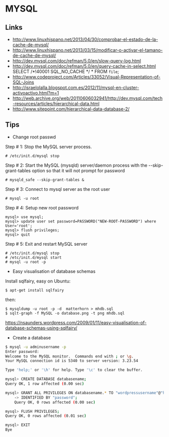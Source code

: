 MYSQL
=====

Links
-----
* http://www.linuxhispano.net/2013/04/30/comprobar-el-estado-de-la-cache-de-mysql/
* http://www.linuxhispano.net/2013/03/15/modificar-o-activar-el-tamano-de-cache-de-mysql/
* http://dev.mysql.com/doc/refman/5.0/en/slow-query-log.html
* http://dev.mysql.com/doc/refman/5.0/en/query-cache-in-select.html  SELECT /*!40001 SQL_NO_CACHE */ * FROM `file`;
* http://www.codeproject.com/Articles/33052/Visual-Representation-of-SQL-Joins
* http://israelolalla.blogspot.com.es/2012/11/mysql-en-cluster-activoactivo.html?m=1
* http://web.archive.org/web/20110606032941/http://dev.mysql.com/tech-resources/articles/hierarchical-data.html
* http://www.sitepoint.com/hierarchical-data-database-2/

Tips
----

* Change root passwd

Step # 1: Stop the MySQL server process.
```
# /etc/init.d/mysql stop
```

Step # 2: Start the MySQL (mysqld) server/daemon process with the --skip-grant-tables option so that it will not prompt for password
```
# mysqld_safe --skip-grant-tables &
```

Step # 3: Connect to mysql server as the root user
```
# mysql -u root
```

Step # 4: Setup new root password
```
mysql> use mysql;
mysql> update user set password=PASSWORD("NEW-ROOT-PASSWORD") where User='root';
mysql> flush privileges;
mysql> quit
```

Step # 5: Exit and restart MySQL server
```
# /etc/init.d/mysql stop
# /etc/init.d/mysql start
# mysql -u root -p
```

* Easy visualisation of database schemas

Install sqlfairy, easy on Ubuntu:

```
$ apt-get install sqlfairy
```

then:

```
$ mysqldump -u root -p -d  matterhorn > mhdb.sql
$ sqlt-graph -f MySQL -o database.png -t png mhdb.sql
```

https://nsaunders.wordpress.com/2009/01/11/easy-visualisation-of-database-schemas-using-sqlfairy/


* Create a database

```sh
$ mysql -u adminusername -p
Enter password:
Welcome to the MySQL monitor.  Commands end with ; or \g.
Your MySQL connection id is 5340 to server version: 3.23.54

Type 'help;' or '\h' for help. Type '\c' to clear the buffer.

mysql> CREATE DATABASE databasename;
Query OK, 1 row affected (0.00 sec)

mysql> GRANT ALL PRIVILEGES ON databasename.* TO "wordpressusername"@"hostname"
    -> IDENTIFIED BY "password";
    Query OK, 0 rows affected (0.00 sec)

mysql> FLUSH PRIVILEGES;
Query OK, 0 rows affected (0.01 sec)

mysql> EXIT
Bye
```
